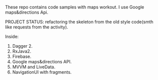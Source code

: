 These repo contains code samples with maps workout. I use Google maps&directions Api.

PROJECT STATUS: refactoring the skeleton from the old style code(smth like requests from the activity).

Inside:
1. Dagger 2.
2. RxJava2.
3. Firebase.
4. Google maps&directions API.
5. MVVM and LiveData.
6. NavigationUI with fragments.
